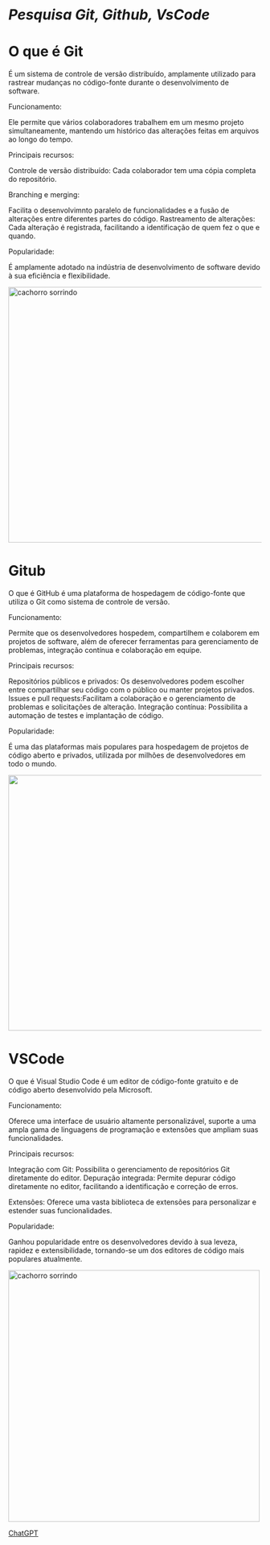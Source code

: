 # *Pesquisa Git, Github, VsCode* #

# O que é Git #

É um sistema de controle de versão distribuído, amplamente utilizado para rastrear mudanças no código-fonte durante o desenvolvimento de software.

Funcionamento:

Ele permite que vários colaboradores trabalhem em um mesmo projeto simultaneamente, mantendo um histórico das alterações feitas em arquivos ao longo do tempo.

Principais recursos:

Controle de versão distribuído: Cada colaborador tem uma cópia completa do repositório.

Branching e merging:

Facilita o desenvolvimnto paralelo de funcionalidades e a fusão de alterações entre diferentes partes do código.
Rastreamento de alterações: Cada alteração é registrada, facilitando a identificação de quem fez o que e quando.

Popularidade:

É amplamente adotado na indústria de desenvolvimento de software devido à sua eficiência e flexibilidade.

<img src="https://cevgroup.org/wp-content/uploads/2019/05/thumb-1920-430944.jpg" alt="cachorro sorrindo" width="508px">

# Gitub #

O que é GitHub é uma plataforma de hospedagem de código-fonte que utiliza o Git como sistema de controle de versão.

Funcionamento: 

Permite que os desenvolvedores hospedem, compartilhem e colaborem em projetos de software, além de oferecer ferramentas para gerenciamento de problemas, integração contínua e colaboração em equipe.

Principais recursos:

Repositórios públicos e privados: Os desenvolvedores podem escolher entre compartilhar seu código com o público ou manter projetos privados.
Issues e pull requests:Facilitam a colaboração e o gerenciamento de problemas e solicitações de alteração.
Integração contínua: Possibilita a automação de testes e implantação de código.

Popularidade: 

É uma das plataformas mais populares para hospedagem de projetos de código aberto e privados, utilizada por milhões de desenvolvedores em todo o mundo.

<img src="https://beecrowd.io/wp-content/uploads/2022/08/Beecrowd-Agosto-6-02-larger.png" width="508px">

# VSCode #

O que é Visual Studio Code é um editor de código-fonte gratuito e de código aberto desenvolvido pela Microsoft.

Funcionamento:

Oferece uma interface de usuário altamente personalizável, suporte a uma ampla gama de linguagens de programação e extensões que ampliam suas funcionalidades.

Principais recursos:

Integração com Git: Possibilita o gerenciamento de repositórios Git diretamente do editor.
Depuração integrada: Permite depurar código diretamente no editor, facilitando a identificação e correção de erros.

Extensões: Oferece uma vasta biblioteca de extensões para personalizar e estender suas funcionalidades.

Popularidade: 

Ganhou popularidade entre os desenvolvedores devido à sua leveza, rapidez e extensibilidade, tornando-se um dos editores de código mais populares atualmente.

<img src="https://hub.asimov.academy/wp-content/uploads/2022/03/vscode-logo-1.jpeg" alt="cachorro sorrindo" width="500x">

[ChatGPT](https://chat.openai.com/)
